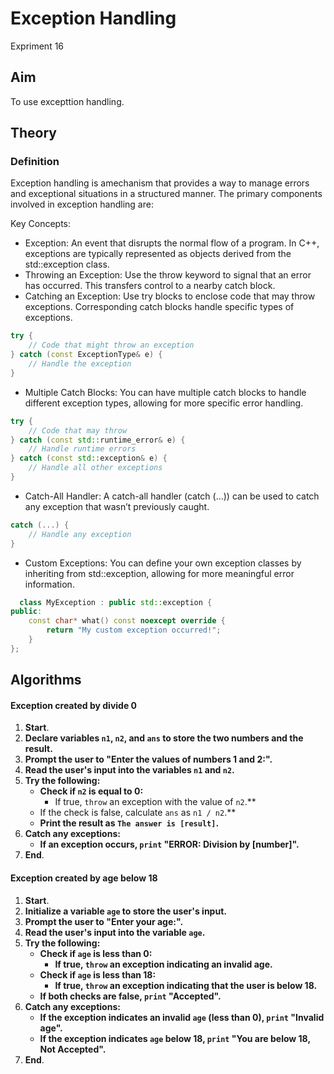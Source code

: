 # Exception Handling
Expriment 16

## Aim 
To use excepttion handling.

## Theory
### Definition
Exception handling is amechanism that provides a way to manage errors and exceptional situations in a structured manner. The primary components involved in exception handling are:

Key Concepts:

* Exception: An event that disrupts the normal flow of a program. In C++, exceptions are typically represented as objects derived from the std::exception class.
* Throwing an Exception: Use the throw keyword to signal that an error has occurred. This transfers control to a nearby catch block.
* Catching an Exception: Use try blocks to enclose code that may throw exceptions. Corresponding catch blocks handle specific types of exceptions.

```cpp
try {
    // Code that might throw an exception
} catch (const ExceptionType& e) {
    // Handle the exception
}

```
* Multiple Catch Blocks: You can have multiple catch blocks to handle different exception types, allowing for more specific error handling.

```cpp
try {
    // Code that may throw
} catch (const std::runtime_error& e) {
    // Handle runtime errors
} catch (const std::exception& e) {
    // Handle all other exceptions
}
```
* Catch-All Handler: A catch-all handler (catch (...)) can be used to catch any exception that wasn’t previously caught.

```cpp
catch (...) {
    // Handle any exception
}
```
* Custom Exceptions: You can define your own exception classes by inheriting from std::exception, allowing for more meaningful error information.
```cpp
  class MyException : public std::exception {
public:
    const char* what() const noexcept override {
        return "My custom exception occurred!";
    }
};
```

## Algorithms
#### Exception created by divide 0

1. **Start**.
2. **Declare variables `n1`, `n2`, and `ans` to store the two numbers and the result.**
3. **Prompt the user to "Enter the values of numbers 1 and 2:".**
4. **Read the user's input into the variables `n1` and `n2`.**
5. **Try the following:**
   - **Check if `n2` is equal to 0:**
      - If true, `throw` an exception with the value of `n2`.**
   - If the check is false, calculate `ans` as `n1 / n2`.**
   - **Print the result as `The answer is [result]`.**
6. **Catch any exceptions:**
   - **If an exception occurs, `print` "ERROR: Division by [number]".**
7. **End**.


#### Exception created by age below 18

1. **Start**.
2. **Initialize a variable `age` to store the user's input.**
3. **Prompt the user to "Enter your age:".**
4. **Read the user's input into the variable `age`.**
5. **Try the following:**
   - **Check if `age` is less than 0:**
      - **If true, `throw` an exception indicating an invalid age.**
   - **Check if `age` is less than 18:**
      - **If true, `throw` an exception indicating that the user is below 18.**
   - **If both checks are false, `print` "Accepted".**
6. **Catch any exceptions:**
   - **If the exception indicates an invalid `age` (less than 0), `print` "Invalid age".**
   - **If the exception indicates `age` below 18, `print` "You are below 18, Not Accepted".**
7. **End**.
